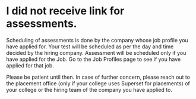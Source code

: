 # I did not receive link for assessments.

Scheduling of assessments is done by the company whose job profile you have applied for. Your test will be scheduled as per the day and time decided by the hiring company. Assessment will be scheduled only if you have applied for the Job. Go to the Job Profiles page to see if you have applied for that job.

Please be patient until then. In case of further concern, please reach out to the placement office \(only if your college uses Superset for placements\) of your college or the hiring team of the company you have applied to.

